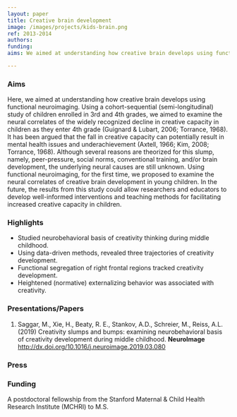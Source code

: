 ```yaml
---
layout: paper
title: Creative brain development
image: /images/projects/kids-brain.png
ref: 2013-2014
authors: 
funding: 
aims: We aimed at understanding how creative brain develops using functional neuroimaging (fNIRS). Using a cohort-sequential (semi-longitudinal) study of children enrolled in 3rd and 4th grades, we examined the neural correlates of the widely recognized decline in creative capacity in children as they enter 4th grade.

---
```


### Aims

Here, we aimed at understanding how creative brain develops using functional neuroimaging. Using a cohort-sequential (semi-longitudinal) study of children enrolled in 3rd and 4th grades, we aimed to examine the neural correlates of the widely recognized decline in creative capacity in children as they enter 4th grade (Guignard & Lubart, 2006; Torrance, 1968). It has been argued that the fall in creative capacity can potentially result in mental health issues and underachievement (Axtell, 1966; Kim, 2008; Torrance, 1968). Although several reasons are theorized for this slump, namely, peer-pressure, social norms, conventional training, and/or brain development, the underlying neural causes are still unknown. Using functional neuroimaging, for the first time, we proposed to examine the neural correlates of creative brain development in young children. In the future, the results from this study could allow researchers and educators to develop well-informed interventions and teaching methods for facilitating increased creative capacity in children.

### Highlights

- Studied neurobehavioral basis of creativity thinking during middle childhood.
- Using data-driven methods, revealed three trajectories of creativity development.
- Functional segregation of right frontal regions tracked creativity development.
- Heightened (normative) externalizing behavior was associated with creativity.

### Presentations/Papers
1. Saggar, M., Xie, H., Beaty, R. E., Stankov, A.D., Schreier, M., Reiss, A.L. (2019) Creativity slumps and bumps: examining neurobehavioral basis of creativity development during middle childhood. <strong> NeuroImage </strong>
http://dx.doi.org/10.1016/j.neuroimage.2019.03.080 


### Press


### Funding
A postdoctoral fellowship from the Stanford Maternal & Child Health Research Institute (MCHRI) to M.S.
